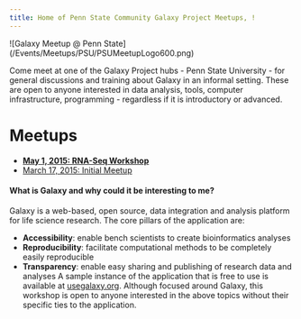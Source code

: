 ```yaml
---
title: Home of Penn State Community Galaxy Project Meetups, !
---
```

<div class='center'>![Galaxy Meetup @ Penn State](/Events/Meetups/PSU/PSUMeetupLogo600.png)</div>



Come meet at one of the Galaxy Project hubs - Penn State University - for general discussions and training about Galaxy in an informal setting. These are open to anyone interested in data analysis, tools, computer infrastructure, programming - regardless if it is introductory or advanced.

# Meetups

* **[May 1, 2015: RNA-Seq Workshop](/Events/Meetups/PSU/2015-05)**
* [March 17, 2015: Initial Meetup](/Events/Meetups/PSU/2015-03)

#### What is Galaxy and why could it be interesting to me?
Galaxy is a web-based, open source, data integration and analysis platform for life science research. The core pillars of the application are:
* **Accessibility**: enable bench scientists to create bioinformatics analyses
* **Reproducibility**: facilitate computational methods to be completely easily reproducible
* **Transparency**: enable easy sharing and publishing of research data and analyses
A sample instance of the application that is free to use is available at [usegalaxy.org](https://usegalaxy.org/).
Although focused around Galaxy, this workshop is open to anyone interested in the above topics without their specific ties to the application.
